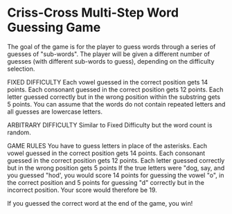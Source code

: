# Criss-Cross Multi-Step Word Guessing Game

The goal of the game is for the player to guess words through a series of guesses of "sub-words". The player will be given a different number of guesses (with different sub-words to guess), depending on the difficulty selection.

FIXED DIFFICULTY
Each vowel guessed in the correct position gets 14 points. Each consonant guessed in the correct position gets 12 points. Each letter guessed correctly but in the wrong position within the substring gets 5 points. You can assume that the words do not contain repeated letters and all guesses are lowercase letters.

ARBITRARY DIFFICULTY
Similar to Fixed Difficulty but the word count is random.

GAME RULES
You have to guess letters in place of the asterisks.
Each vowel guessed in the correct position gets 14 points.
Each consonant guessed in the correct position gets 12 points.
Each letter guessed correctly but in the wrong position gets 5 points
If the true letters were "dog, say, and you guessed "hod',
you would score 14 points for guessing the vowel "o", in the correct position and 5 points for guessing "d" correctly but in the incorrect position. Your score would therefore be 19.

If you guessed the correct word at the end of the game, you win!
